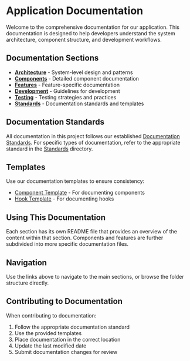 
# Application Documentation

Welcome to the comprehensive documentation for our application. This documentation is designed to help developers understand the system architecture, component structure, and development workflows.

## Documentation Sections

- **[Architecture](./architecture/README.md)** - System-level design and patterns
- **[Components](./components/README.md)** - Detailed component documentation
- **[Features](./features/README.md)** - Feature-specific documentation
- **[Development](./development/README.md)** - Guidelines for development
- **[Testing](./testing/README.md)** - Testing strategies and practices
- **[Standards](./standards/README.md)** - Documentation standards and templates

## Documentation Standards

All documentation in this project follows our established [Documentation Standards](./DOCUMENTATION_STANDARDS.md). For specific types of documentation, refer to the appropriate standard in the [Standards](./standards/README.md) directory.

## Templates

Use our documentation templates to ensure consistency:

- [Component Template](./templates/COMPONENT_TEMPLATE.md) - For documenting components
- [Hook Template](./templates/HOOK_TEMPLATE.md) - For documenting hooks

## Using This Documentation

Each section has its own README file that provides an overview of the content within that section. Components and features are further subdivided into more specific documentation files.

## Navigation

Use the links above to navigate to the main sections, or browse the folder structure directly.

## Contributing to Documentation

When contributing to documentation:

1. Follow the appropriate documentation standard
2. Use the provided templates
3. Place documentation in the correct location
4. Update the last modified date
5. Submit documentation changes for review
